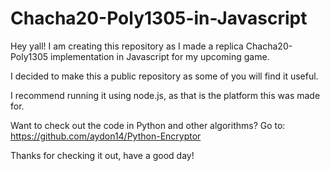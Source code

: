 # Chacha20-Poly1305-in-Javascript
Hey yall! I am creating this repository as I made a replica Chacha20-Poly1305 implementation in Javascript for my upcoming game.

I decided to make this a public repository as some of you will find it useful.

I recommend running it using node.js, as that is the platform this was made for. 

Want to check out the code in Python and other algorithms? Go to: https://github.com/aydon14/Python-Encryptor

Thanks for checking it out, have a good day!
